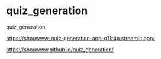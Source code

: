 # quiz_generation

quiz_generation

<https://shouwww-quiz-generation-app-q11r4p.streamlit.app/>

<https://shouwww.github.io/quiz_generation/>
